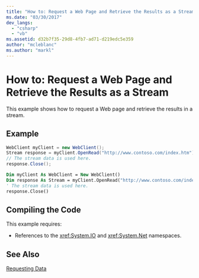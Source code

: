 ```yaml
---
title: "How to: Request a Web Page and Retrieve the Results as a Stream"
ms.date: "03/30/2017"
dev_langs: 
  - "csharp"
  - "vb"
ms.assetid: d32b7f35-29d8-4fb7-ad71-d219edc5e359
author: "mcleblanc"
ms.author: "markl"
---
```

# How to: Request a Web Page and Retrieve the Results as a Stream
This example shows how to request a Web page and retrieve the results in a stream.  
  
## Example  
  
```csharp  
WebClient myClient = new WebClient();  
Stream response = myClient.OpenRead("http://www.contoso.com/index.htm");  
// The stream data is used here.  
response.Close();  
```  
  
```vb  
Dim myClient As WebClient = New WebClient()  
Dim response As Stream = myClient.OpenRead("http://www.contoso.com/index.htm")  
' The stream data is used here.  
response.Close()  
```  
  
## Compiling the Code  
 This example requires:  
  
-   References to the <xref:System.IO> and <xref:System.Net> namespaces.  
  
## See Also  
 [Requesting Data](../../../docs/framework/network-programming/requesting-data.md)
